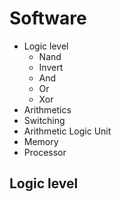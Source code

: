 # Software

- Logic level
  - Nand
  - Invert
  - And
  - Or
  - Xor
- Arithmetics
- Switching
- Arithmetic Logic Unit
- Memory
- Processor

## Logic level
